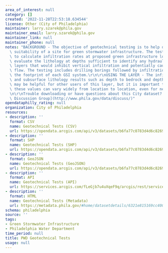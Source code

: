 ```yaml
---
area_of_interest: null
category: []
created: '2022-11-28T22:53:18.634544'
license: Other (City of Philadelphia)
maintainer: larry.szarek@phila.gov
maintainer_email: larry.szarek@phila.gov
maintainer_link: null
maintainer_phone: null
notes: "BACKGROUND - The objective of geotechnical testing is to help determine the\
  \ suitability of a site for green stormwater infrastructure. The tests are used\
  \ to calculate infiltration rates at proposed green infrastructure locations and\
  \ evaluate the lithology at depths sufficient to identify any hydraulically limiting\
  \ layers that would inhibit vertical infiltration and potentially cause lateral\
  \ flow. The testing includes drilling borings followed by infiltration testing within\
  \ the footprint of each GSI system.\r\n\r\nUSING THE LAYER - The infiltration rates\
  \ and subsurface lithology results such as depth to bedrock and depth to groundwater\
  \ may be helpful for other users of this layer, but it is important to note that\
  \ these values can vary widely from location to location, even for nearby sites.\r\
  \n\r\nTrouble downloading or have questions about this City dataset? Visit the [OpenDataPhilly\
  \ Discussion Group](http://www.phila.gov/data/discuss/)"
opendataphilly_rating: null
organization: City of Philadelphia
resources:
- description: ''
  format: CSV
  name: Geotechnical Tests (CSV)
  url: https://opendata.arcgis.com/api/v3/datasets/b6fa77c0783d4d6c82697ef8cadcaa09_0/downloads/data?format=csv&spatialRefId=4326&where=1%3D1
- description: ''
  format: SHP
  name: Geotechnical Tests (SHP)
  url: https://opendata.arcgis.com/api/v3/datasets/b6fa77c0783d4d6c82697ef8cadcaa09_0/downloads/data?format=shp&spatialRefId=4326&where=1%3D1
- description: ''
  format: GeoJSON
  name: Geotechnical Tests (GeoJSON)
  url: https://opendata.arcgis.com/api/v3/datasets/b6fa77c0783d4d6c82697ef8cadcaa09_0/downloads/data?format=geojson&spatialRefId=4326&where=1%3D1
- description: ''
  format: API
  name: Geotechnical Tests (API)
  url: https://services.arcgis.com/fLeGjb7u4uXqeF9q/arcgis/rest/services/GeotechnicalTest/FeatureServer
- description: ''
  format: HTML
  name: Geotechnical Tests (Metadata)
  url: https://metadata.phila.gov/#home/datasetdetails/6321e815169cc40021d917a6/representationdetails/6321e815169cc40021d917b5/
schema: philadelphia
source: ''
tags:
- Green Stormwater Infrastructure
- Philadelphia Water Department
time_period: null
title: PWD Geotechnical Tests
usage: null
---
```

